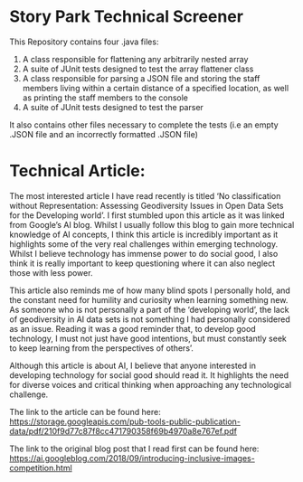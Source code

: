 # Story Park Technical Screener

This Repository contains four .java files:

1. A class responsible for flattening any arbitrarily nested array
2. A suite of JUnit tests designed to test the array flattener class
3. A class responsible for parsing a JSON file and storing the staff members living within a certain distance of a specified location, as well as printing the staff members to the console
4. A suite of JUnit tests designed to test the parser

It also contains other files necessary to complete the tests (i.e an empty .JSON file and an incorrectly formatted .JSON file)

# Technical Article:

The most interested article I have read recently is titled ‘No classification without Representation: Assessing Geodiversity Issues in Open Data Sets for the Developing world’. I first stumbled upon this article as it was linked from Google’s AI blog. Whilst I usually follow this blog to gain more technical knowledge of AI concepts, I think this article is incredibly important as it highlights some of the very real challenges within emerging technology. Whilst I believe technology has immense power to do social good, I also think it is really important to keep questioning where it can also neglect those with less power. 

This article also reminds me of how many blind spots I personally hold, and the constant need for humility and curiosity when learning something new.  As someone who is not personally a part of the ‘developing world’, the lack of geodiversity in AI data sets is not something I had personally considered as an issue. Reading it was a good reminder that, to develop good technology, I must not just have good intentions, but must constantly seek to keep learning from the perspectives of others’. 

Although this article is about AI, I believe that anyone interested in developing technology for social good should read it. It highlights the need for diverse voices and critical thinking when approaching any technological challenge. 

The link to the article can be found here: https://storage.googleapis.com/pub-tools-public-publication-data/pdf/210f9d77c87f8cc471790358f69b4970a8e767ef.pdf

The link to the original blog post that I read first can be found here: https://ai.googleblog.com/2018/09/introducing-inclusive-images-competition.html
